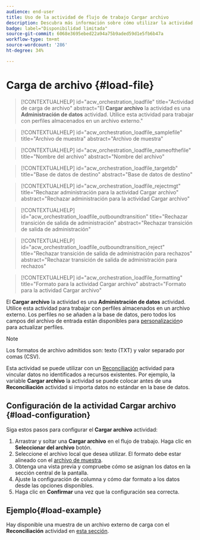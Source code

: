 ```yaml
---
audience: end-user
title: Uso de la actividad de flujo de trabajo Cargar archivo
description: Descubra más información sobre cómo utilizar la actividad del flujo de trabajo Cargar archivo
badge: label="Disponibilidad limitada"
source-git-commit: 6068e3695ebed22a94a75b9aded59d1e5fb6b47a
workflow-type: tm+mt
source-wordcount: '286'
ht-degree: 34%

---
```


# Carga de archivo {#load-file}

>[!CONTEXTUALHELP]
>id="acw_orchestration_loadfile"
>title="Actividad de carga de archivo"
>abstract="El **Cargar archivo** la actividad es una **Administración de datos** actividad. Utilice esta actividad para trabajar con perfiles almacenados en un archivo externo."

>[!CONTEXTUALHELP]
>id="acw_orchestration_loadfile_samplefile"
>title="Archivo de muestra"
>abstract="Archivo de muestra"

>[!CONTEXTUALHELP]
>id="acw_orchestration_loadfile_nameofthefile"
>title="Nombre del archivo"
>abstract="Nombre del archivo"

>[!CONTEXTUALHELP]
>id="acw_orchestration_loadfile_targetdb"
>title="Base de datos de destino"
>abstract="Base de datos de destino"

>[!CONTEXTUALHELP]
>id="acw_orchestration_loadfile_rejectmgt"
>title="Rechazar administración para la actividad Cargar archivo"
>abstract="Rechazar administración para la actividad Cargar archivo"

>[!CONTEXTUALHELP]
>id="acw_orchestration_loadfile_outboundtransition"
>title="Rechazar transición de salida de administración"
>abstract="Rechazar transición de salida de administración"

>[!CONTEXTUALHELP]
>id="acw_orchestration_loadfile_outboundtransition_reject"
>title="Rechazar transición de salida de administración para rechazos"
>abstract="Rechazar transición de salida de administración para rechazos"

>[!CONTEXTUALHELP]
>id="acw_orchestration_loadfile_formatting"
>title="Formato para la actividad Cargar archivo"
>abstract="Formato para la actividad Cargar archivo"


El **Cargar archivo** la actividad es una **Administración de datos** actividad. Utilice esta actividad para trabajar con perfiles almacenados en un archivo externo. Los perfiles no se añaden a la base de datos, pero todos los campos del archivo de entrada están disponibles para [personalización](../../personalization/gs-personalization.md)o para actualizar perfiles.


>[!NOTE]
>Los formatos de archivo admitidos son: texto (TXT) y valor separado por comas (CSV).


Esta actividad se puede utilizar con un [Reconciliación](reconciliation.md) actividad para vincular datos no identificados a recursos existentes. Por ejemplo, la variable **Cargar archivo** la actividad se puede colocar antes de una **Reconciliación** actividad si importa datos no estándar en la base de datos.


## Configuración de la actividad Cargar archivo {#load-configuration}

Siga estos pasos para configurar el **Cargar archivo** actividad:


1. Arrastrar y soltar una **Cargar archivo** en el flujo de trabajo. Haga clic en **Seleccionar del archivo** botón.
1. Seleccione el archivo local que desea utilizar. El formato debe estar alineado con el [archivo de muestra](../../audience/file-audience.md#sample-file).
1. Obtenga una vista previa y compruebe cómo se asignan los datos en la sección central de la pantalla.
1. Ajuste la configuración de columna y cómo dar formato a los datos desde las opciones disponibles.
1. Haga clic en **Confirmar** una vez que la configuración sea correcta.

## Ejemplo{#load-example}

Hay disponible una muestra de un archivo externo de carga con el **Reconciliación** actividad en [esta sección](reconciliation.md#example).